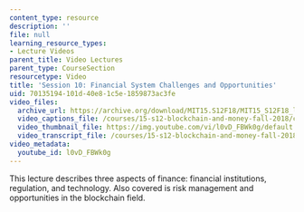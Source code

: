 ```yaml
---
content_type: resource
description: ''
file: null
learning_resource_types:
- Lecture Videos
parent_title: Video Lectures
parent_type: CourseSection
resourcetype: Video
title: 'Session 10: Financial System Challenges and Opportunities'
uid: 70135194-101d-40e8-1c5e-1859873ac3fe
video_files:
  archive_url: https://archive.org/download/MIT15.S12F18/MIT15_S12F18_lec10_300k.mp4
  video_captions_file: /courses/15-s12-blockchain-and-money-fall-2018/cdf032b62aca52cfad73ae31e24298ff_l0vD_FBWk0g.vtt
  video_thumbnail_file: https://img.youtube.com/vi/l0vD_FBWk0g/default.jpg
  video_transcript_file: /courses/15-s12-blockchain-and-money-fall-2018/a5c7b0dab423c6d6716b905cebd42644_l0vD_FBWk0g.pdf
video_metadata:
  youtube_id: l0vD_FBWk0g
---
```


This lecture describes three aspects of finance: financial institutions, regulation, and technology. Also covered is risk management and opportunities in the blockchain field.